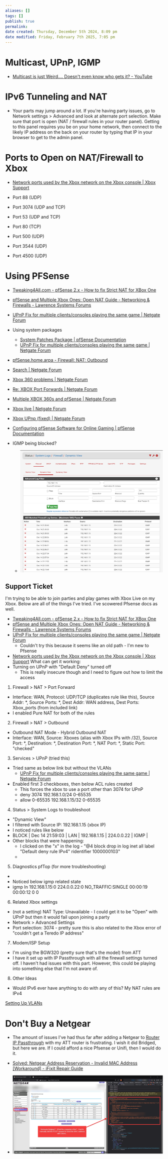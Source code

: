 ```yaml
---
aliases: []
tags: []
publish: true
permalink:
date created: Thursday, December 5th 2024, 8:09 pm
date modified: Friday, February 7th 2025, 7:05 pm
---
```


# Multicast, UPnP, IGMP

- [Multicast is just Weird.... Doesn't even know who gets it? - YouTube](https://www.youtube.com/watch?v=kMxJ3Goo3gI&list=PLAo444udA0qx4if-wQOAa7RenWQA6cADw)

# IPv6 Tunneling and NAT

- Your parts may jump around a lot.  If you're having party issues, go to Network settings > Advanced and look at alternate port selection.  Make sure that port is open (NAT / firewall rules in your router panel).  Getting to this panel requires you be on your home network, then connect to the likely IP address on the back on your router by typing that IP in your browser to get to the admin panel.

# Ports to Open on NAT/Firewall to Xbox

- [Network ports used by the Xbox network on the Xbox console | Xbox Support](https://support.xbox.com/en-US/help/hardware-network/connect-network/network-ports-used-xbox-live)

- Port 88 (UDP)
- Port 3074 (UDP and TCP)
- Port 53 (UDP and TCP)
- Port 80 (TCP)
- Port 500 (UDP)
- Port 3544 (UDP)
- Port 4500 (UDP)

# Using PFSense

- [Tweaking4All.com - pfSense 2.x - How to fix Strict NAT for XBox One](https://www.tweaking4all.com/network-internet/pfsense-strict-nat-xbox-one/)
- [pfSense and Multiple Xbox Ones: Open NAT Guide - Networking & Firewalls - Lawrence Systems Forums](https://forums.lawrencesystems.com/t/pfsense-and-multiple-xbox-ones-open-nat-guide/2409)
- [UPnP Fix for multiple clients/consoles playing the same game | Netgate Forum](https://forum.netgate.com/topic/169837/upnp-fix-for-multiple-clients-consoles-playing-the-same-game/78)
- Using system packages
	- [System Patches Package | pfSense Documentation](https://docs.netgate.com/pfsense/en/latest/development/system-patches.html)
	- [UPnP Fix for multiple clients/consoles playing the same game | Netgate Forum](https://forum.netgate.com/topic/169837/upnp-fix-for-multiple-clients-consoles-playing-the-same-game)
- [pfSense.home.arpa - Firewall: NAT: Outbound](https://192.168.1.1/firewall_nat_out.php "pfSense.home.arpa - Firewall: NAT: Outbound")
- [Search | Netgate Forum](https://forum.netgate.com/search?in=titles&term=xbox&matchWords=all&by=&categories=66&searchChildren=false&hasTags=&replies=&repliesFilter=atleast&timeFilter=newer&timeRange=&sortBy=relevance&sortDirection=desc&showAs=posts&page=8 "Search | Netgate Forum")
- [Xbox 360 problems | Netgate Forum](https://forum.netgate.com/topic/63490/xbox-360-problems "Xbox 360 problems | Netgate Forum")
- [Re: XBOX Port Forwards | Netgate Forum](https://forum.netgate.com/topic/103935/re-xbox-port-forwards "Re: XBOX Port Forwards | Netgate Forum")
- [Multiple XBOX 360s and pfSense | Netgate Forum](https://forum.netgate.com/topic/41978/multiple-xbox-360s-and-pfsense "Multiple XBOX 360s and pfSense | Netgate Forum")
- [Xbox live | Netgate Forum](https://forum.netgate.com/topic/41777/xbox-live/5 "Xbox live | Netgate Forum")
- [Xbox UPnp (fixed) | Netgate Forum](https://forum.netgate.com/topic/188835/xbox-upnp-fixed/2 "Xbox UPnp (fixed) | Netgate Forum")
- [Configuring pfSense Software for Online Gaming | pfSense Documentation](https://docs.netgate.com/pfsense/en/latest/recipes/games.html "Configuring pfSense Software for Online Gaming | pfSense Documentation")

- IGMP being blocked?
	- ![](_attachments/file-20241214191242944.png)

## Support Ticket

I'm trying to be able to join parties and play games with Xbox Live on my Xbox.  Below are all of the things I've tried.  I've scowered Pfsense docs as well.

- [Tweaking4All.com - pfSense 2.x - How to fix Strict NAT for XBox One](https://www.tweaking4all.com/network-internet/pfsense-strict-nat-xbox-one/)
- [pfSense and Multiple Xbox Ones: Open NAT Guide - Networking & Firewalls - Lawrence Systems Forums](https://forums.lawrencesystems.com/t/pfsense-and-multiple-xbox-ones-open-nat-guide/2409)
- [UPnP Fix for multiple clients/consoles playing the same game | Netgate Forum](https://forum.netgate.com/topic/169837/upnp-fix-for-multiple-clients-consoles-playing-the-same-game/78)
	- Couldn't try this because it seems like an old path - I'm new to Pfsense
- [Network ports used by the Xbox network on the Xbox console | Xbox Support](https://support.xbox.com/en-US/help/hardware-network/connect-network/network-ports-used-xbox-live)
What can get it working:
- Turning on UPnP with "Default Deny" turned off
	- This is really insecure though and I need to figure out how to limit the access

1) Firewall > NAT > Port Forward

- Interface: WAN, Protocol: UDP/TCP (duplicates rule like this), Source Addr: *, Source Ports: *, Dest Addr: WAN address, Dest Ports: Xbox_ports (from included link)
- I enabled Pure NAT for both of the rules

2) Firewall > NAT > Outbound

- Outbound NAT Mode - Hybrid Outbound NAT
- Interface: WAN, Source: Xboxes (alias with Xbox IPs with /32), Source Port: \*, Destination: \*, Destination Port: \*, NAT Port: \*, Static Port: "checked"

3) Services > UPnP (tried this)

- Tried same as below link but without the VLANs
	- [UPnP Fix for multiple clients/consoles playing the same game | Netgate Forum](https://forum.netgate.com/topic/169837/upnp-fix-for-multiple-clients-consoles-playing-the-same-game/78)
- Enabled first 3 checkboxes, then below ACL rules created
	- This forces the xbox to use a port other than 3074 for UPnP
	- deny 3074 192.168.1.0/24 0-65535
	- allow 0-65535 192.168.1.15/32 0-65535

4) Status > System Logs to troubleshoot

- "Dynamic View"
- I filtered with Source IP: 192.168.1.15 (xbox IP)
- I noticed rules like below
- BLOCK | Dec 14 21:59:03 | LAN | 192.168.1.15 | 224.0.0.22 | IGMP |
- Other blocks that were happening:
	- I clicked on the "x" in the log - "@4 block drop in log inet all label "Default deny rule IPv4" ridentifier 1000000103"
	- 

5) Diagnostics pfTop (for more troubleshooting)

- 
- Noticed below igmp related state
- igmp      In  192.168.1.15:0                224.0.0.22:0                   NO_TRAFFIC:SINGLE       00:00:19  00:00:12        0        0

6) Related Xbox settings

- (not a setting) NAT Type: Unavailable - I could get it to be "Open" with UPnP but then it would fail upon joining a party
- Network > Advanced Settings
- Port selection: 3074 - pretty sure this is also related to the Xbox error of "couldn't get a Teredo IP address"

7) Modem/ISP Setup

- I'm using the BGW320 (pretty sure that's the model) from ATT
- I have it set up with IP Passthrough with all the firewall settings turned off.  I haven't had issues with this part.  However, this could be playing into something else that I'm not aware of.

8) Other Ideas

- Would IPv6 ever have anything to do with any of this?  My NAT rules are IPv4

[Setting Up VLANs](../../📁%2007%20-%20Cybersader%20Arsenal/Home%20Network/Setting%20Up%20VLANs/Setting%20Up%20VLANs.md)

# Don't Buy a Netgear

- The amount of issues I've had thus far after adding a Netgear to [Router IP Passthrough](../../📁%2007%20-%20Cybersader%20Arsenal/Home%20Network/Bridging%20New%20Home%20Router/Bridging%20New%20Home%20Router.md) with my ATT router is frustrating.  I wish it did Bridged, but here we are.  If I could afford a nice Pfsense or Unifi, then I would do it.

- [Solved: Netgear Address Reservation - Invalid MAC Address [Workaround] - iFixit Repair Guide](https://www.ifixit.com/Guide/Solved:+Netgear+Address+Reservation+-+Invalid+MAC+Address+%5BWorkaround%5D/162994)
- ![](_attachments/file-20241205201805625.png)
